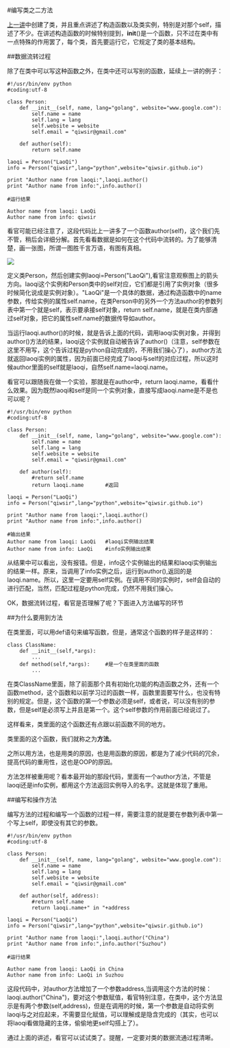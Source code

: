 #编写类之二方法

[上一讲](./217.md)中创建了类，并且重点讲述了构造函数以及类实例，特别是对那个self，描述了不少。在讲述构造函数的时候特别提到，__init__()是一个函数，只不过在类中有一点特殊的作用罢了，每个类，首先要运行它，它规定了类的基本结构。

##数据流转过程

除了在类中可以写这种函数之外，在类中还可以写别的函数，延续上一讲的例子：

	#!/usr/bin/env python
	#coding:utf-8
	
	class Person:
	    def __init__(self, name, lang="golang", website="www.google.com"):
	        self.name = name
	        self.lang = lang
	        self.website = website
	        self.email = "qiwsir@gmail.com"
	    
	    def author(self):
	        return self.name
	
	laoqi = Person("LaoQi")
	info = Person("qiwsir",lang="python",website="qiwsir.github.io")
	
	print "Author name from laoqi:",laoqi.author()
	print "Author name from info:",info.author()
	
    #运行结果

	Author name from laoqi: LaoQi
	Author name from info: qiwsir

看官可能已经注意了，这段代码比上一讲多了一个函数author(self)，这个我们先不管，稍后会详细分解。首先看看数据是如何在这个代码中流转的。为了能够清楚，画一张图，所谓一图胜千言万语，有图有真相。

![](../Pictures/21801.png)

定义类Person，然后创建实例laoqi=Person("LaoQi"),看官注意观察图上的箭头方向。laoqi这个实例和Person类中的self对应，它们都是引用了实例对象（很多时候简化说成是实例对象）。"LaoQi"是一个具体的数据，通过构造函数中的name参数，传给实例的属性self.name，在类Person中的另外一个方法author的参数列表中第一个就是self，表示要承接self对象，return self.name，就是在类内部通过self对象，把它的属性self.name的数据传导如author。

当运行laoqi.author()的时候，就是告诉上面的代码，调用laoqi实例对象，并得到author()方法的结果，laoqi这个实例就自动被告诉了author()（注意，self参数在这里不用写，这个告诉过程是python自动完成的，不用我们操心了），author方法就返回laoqi实例的属性，因为前面已经完成了laoqi与self的对应过程，所以这时候author里面的self就是laoqi，自然self.name=laoqi.name。

看官可以跟随我在做一个实验，那就是在author中，return laoqi.name，看看什么效果。因为既然laoqi和self是同一个实例对象，直接写成laoqi.name是不是也可以呢？

    #!/usr/bin/env python
    #coding:utf-8

    class Person:
        def __init__(self, name, lang="golang", website="www.google.com"):
            self.name = name
            self.lang = lang
            self.website = website
            self.email = "qiwsir@gmail.com"
    
        def author(self):
            #return self.name
            return laoqi.name       #返回

    laoqi = Person("LaoQi")
    info = Person("qiwsir",lang="python",website="qiwsir.github.io")

    print "Author name from laoqi:",laoqi.author()
    print "Author name from info:",info.author()

    #输出结果
    Author name from laoqi: LaoQi   #laoqi实例输出结果
    Author name from info: LaoQi    #info实例输出结果

从结果中可以看出，没有报错。但是，info这个实例输出的结果和laoqi实例输出的结果一样。原来，当调用了info实例之后，运行到author(),返回的是laoqi.name。所以，这里一定要用self实例。在调用不同的实例时，self会自动的进行匹配，当然，匹配过程是python完成，仍然不用我们操心。


OK，数据流转过程，看官是否理解了呢？下面进入方法编写的环节

##为什么要用到方法

在类里面，可以用def语句来编写函数，但是，通常这个函数的样子是这样的：

    class ClassName:
        def __init__(self,*args):
            ...
        def method(self,*args):     #是一个在类里面的函数
            ...

在类ClassName里面，除了前面那个具有初始化功能的构造函数之外，还有一个函数method，这个函数和以前学习过的函数一样，函数里面要写什么，也没有特别的规定。但是，这个函数的第一个参数必须是self，或者说，可以没有别的参数，但是self是必须写上并且是第一个。这个self参数的作用前面已经说过了。

这样看来，类里面的这个函数还有点跟以前函数不同的地方。

类里面的这个函数，我们就称之为**方法**。

之所以用方法，也是用类的原因，也是用函数的原因，都是为了减少代码的冗余，提高代码的重用性，这也是OOP的原因。

方法怎样被重用呢？看本最开始的那段代码，里面有一个author方法，不管是laoqi还是info实例，都用这个方法返回实例导入的名字。这就是体现了重用。

##编写和操作方法

编写方法的过程和编写一个函数的过程一样，需要注意的就是要在参数列表中第一个写上self，即使没有其它的参数。

	#!/usr/bin/env python
	#coding:utf-8
	
	class Person:
	    def __init__(self, name, lang="golang", website="www.google.com"):
	        self.name = name
	        self.lang = lang
	        self.website = website
	        self.email = "qiwsir@gmail.com"
	    
	    def author(self, address):
	        #return self.name
	        return laoqi.name+" in "+address
	
	laoqi = Person("LaoQi")
	info = Person("qiwsir",lang="python",website="qiwsir.github.io")
	
	print "Author name from laoqi:",laoqi.author("China")
	print "Author name from info:",info.author("Suzhou")
	
    #运行结果
	
    Author name from laoqi: LaoQi in China
	Author name from info: LaoQi in Suzhou

这段代码中，对author方法增加了一个参数address,当调用这个方法的时候：laoqi.author("China")，要对这个参数赋值，看官特别注意，在类中，这个方法显示是有两个参数(self,address)，但是在调用的时候，第一个参数是自动将实例laoqi与之对应起来，不需要显化赋值，可以理解成是隐含完成的（其实，也可以将laoqi看做隐藏的主体，偷偷地更self勾搭上了）。

通过上面的讲述，看官可以试试类了。提醒，一定要对类的数据流通过程清晰。

